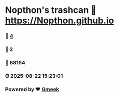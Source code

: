 # Nopthon's trashcan :link: https://Nopthon.github.io 
### :page_facing_up: [4](https://Nopthon.github.io/tag.html) 
### :speech_balloon: 2 
### :hibiscus: 68164 
### :alarm_clock: 2025-08-22 15:23:01 
### Powered by :heart: [Gmeek](https://github.com/Meekdai/Gmeek)
